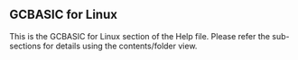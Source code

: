 <div class="section">

<div class="titlepage">

<div>

<div>

<span id="_gcbasic_for_linux"></span>GCBASIC for Linux
------------------------------------------------------

</div>

</div>

</div>

This is the GCBASIC for Linux section of the Help file. Please refer the
sub-sections for details using the contents/folder view.

</div>
